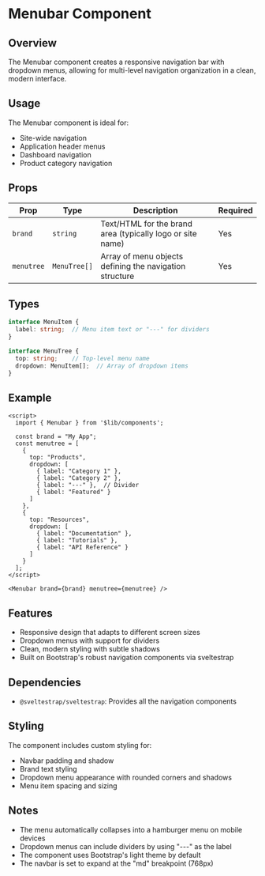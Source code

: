 # Menubar Component

## Overview
The Menubar component creates a responsive navigation bar with dropdown menus, allowing for multi-level navigation organization in a clean, modern interface.

## Usage
The Menubar component is ideal for:
- Site-wide navigation
- Application header menus
- Dashboard navigation
- Product category navigation

## Props

| Prop | Type | Description | Required |
|------|------|-------------|----------|
| `brand` | `string` | Text/HTML for the brand area (typically logo or site name) | Yes |
| `menutree` | `MenuTree[]` | Array of menu objects defining the navigation structure | Yes |

## Types

```typescript
interface MenuItem {
  label: string;  // Menu item text or "---" for dividers
}

interface MenuTree {
  top: string;    // Top-level menu name
  dropdown: MenuItem[];  // Array of dropdown items
}
```

## Example

```svelte
<script>
  import { Menubar } from '$lib/components';
  
  const brand = "My App";
  const menutree = [
    {
      top: "Products",
      dropdown: [
        { label: "Category 1" },
        { label: "Category 2" },
        { label: "---" },  // Divider
        { label: "Featured" }
      ]
    },
    {
      top: "Resources",
      dropdown: [
        { label: "Documentation" },
        { label: "Tutorials" },
        { label: "API Reference" }
      ]
    }
  ];
</script>

<Menubar brand={brand} menutree={menutree} />
```

## Features
- Responsive design that adapts to different screen sizes
- Dropdown menus with support for dividers
- Clean, modern styling with subtle shadows
- Built on Bootstrap's robust navigation components via sveltestrap

## Dependencies
- `@sveltestrap/sveltestrap`: Provides all the navigation components

## Styling
The component includes custom styling for:
- Navbar padding and shadow
- Brand text styling
- Dropdown menu appearance with rounded corners and shadows
- Menu item spacing and sizing

## Notes
- The menu automatically collapses into a hamburger menu on mobile devices
- Dropdown menus can include dividers by using "---" as the label
- The component uses Bootstrap's light theme by default
- The navbar is set to expand at the "md" breakpoint (768px)